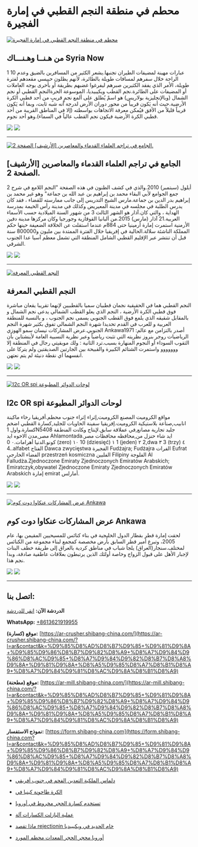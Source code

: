 # محطم في منطقة النجم القطبي في إمارة الفجيرة

<a href="https://swt.shibang-china.com/?l=ar&img&k=%D9%85%D8%AD%D8%B7%D9%85+%D9%81%D9%8A+%D9%85%D9%86%D8%B7%D9%82%D8%A9+%D8%A7%D9%84%D9%86%D8%AC%D9%85+%D8%A7%D9%84%D9%82%D8%B7%D8%A8%D9%8A+%D9%81%D9%8A+%D8%A5%D9%85%D8%A7%D8%B1%D8%A9+%D8%A7%D9%84%D9%81%D8%AC%D9%8A%D8%B1%D8%A9" target="_blank">![محطم في منطقة النجم القطبي في إمارة الفجيرة](http://static.shibang-china.com/all-800x300/103.jpg)</a>

## من هـنــا وهـنـــاك Syria Now
1 10 عبارات مهينة لمضيفات الطيران تجنبها.يشعر الكثير من المسافرين بالضيق وعدم الراحة خلال سفرهم لمسافات طويلة بالطائرة، لأنهم يظلون حبيسي مقعدهم لفترة طويلة، الأمر الذي يفقد الكثيرين صبرهم ليفرغوا غضبهم بطريقة أو بأخرى بوجه العاملات أو المضيفات على الطائرة.نجم القطب ويكيبيديا، الموسوعة الحرةالنجم القطبي أو نجم الشمال (وبالإنجليزية بولاريس) هو اسمٌ يُطلق على ألمع نجمٍ قريبٍ من أحد قطبي الكرة الأرضية.حيث أنه يَكون قريباً من محور دوران الأرض لدرجة أنه شبه ثابت، وبما أنه يَكون قريباً قليلاً من الأفق فيُمكن معرفة الاتجاهات بواسطته (إلا في المناطق القريبة من أحد قطبي الكرة الأرضية فيكون نجم القطب عالياً في السماء).وهو أحد نجوم.


<a href="https://whatsapp.shibangsoft.com/WhatsApp.php" target="_blank" title="WhatsApp">![](http://static.shibang-china.com/icon/whatsapp.png)</a> <a href="https://swt.shibang-china.com/?l=ar&icon&k=%D9%85%D8%AD%D8%B7%D9%85+%D9%81%D9%8A+%D9%85%D9%86%D8%B7%D9%82%D8%A9+%D8%A7%D9%84%D9%86%D8%AC%D9%85+%D8%A7%D9%84%D9%82%D8%B7%D8%A8%D9%8A+%D9%81%D9%8A+%D8%A5%D9%85%D8%A7%D8%B1%D8%A9+%D8%A7%D9%84%D9%81%D8%AC%D9%8A%D8%B1%D8%A9" target="_blank">![](http://static.shibang-china.com/icon/chat-ar.png)</a>

---

<a href="https://swt.shibang-china.com/?l=ar&img&k=%D9%85%D8%AD%D8%B7%D9%85+%D9%81%D9%8A+%D9%85%D9%86%D8%B7%D9%82%D8%A9+%D8%A7%D9%84%D9%86%D8%AC%D9%85+%D8%A7%D9%84%D9%82%D8%B7%D8%A8%D9%8A+%D9%81%D9%8A+%D8%A5%D9%85%D8%A7%D8%B1%D8%A9+%D8%A7%D9%84%D9%81%D8%AC%D9%8A%D8%B1%D8%A9" target="_blank">![الجامع في تراجم العلماء القدماء والمعاصرين [الأرشيف] الصفحة 2.](http://static.shibang-china.com/all-800x300/1114.jpg)</a>

## الجامع في تراجم العلماء القدماء والمعاصرين [الأرشيف] الصفحة 2.
2 أيلول (سبتمبر) 2010.والذي في كشف الظنون في هذه الصفحة &quot;النجم اللامع في شرح جمع الجوامع لأبي البقاء محمد بن إبراهيم بن عبد الله بن جماعة&quot; وهو غير محمد بن إبراهيم بدر الدين بن جماعة.مارس الشيخ التدريس إلى جانب ممارسته للقضاء ، فقد كان يدرس الطلبة في مجلسه في مدينة المعيريض وكذلك في مدينة رأس الخيمة بمدرسة الهداية ، والتي كان.آذار هو الشهر الثالث 3 من شهور السنة الميلادية حسب الأسماء العربية.21 آذار (مارس) 2015.من ألبانيا القوقازية وجورجيا وكان مركزها مدينة دفين الأرمنية استمرت إمارة أرمينيا حتى 884م عندما استقلت عن الخلافة الضعيفة حينها حكم المملكة الناشئة سلالة.الحالية في إفريقيا خلال الفترة الممتدة بين مليون و800000 سنة قبل أن تنتشر عبر الإقليم القطبي الشامل المنطقة التي تشمل معظم آسيا عدا الجنوب الشرقي.


<a href="https://whatsapp.shibangsoft.com/WhatsApp.php" target="_blank" title="WhatsApp">![](http://static.shibang-china.com/icon/whatsapp.png)</a> <a href="https://swt.shibang-china.com/?l=ar&icon&k=%D9%85%D8%AD%D8%B7%D9%85+%D9%81%D9%8A+%D9%85%D9%86%D8%B7%D9%82%D8%A9+%D8%A7%D9%84%D9%86%D8%AC%D9%85+%D8%A7%D9%84%D9%82%D8%B7%D8%A8%D9%8A+%D9%81%D9%8A+%D8%A5%D9%85%D8%A7%D8%B1%D8%A9+%D8%A7%D9%84%D9%81%D8%AC%D9%8A%D8%B1%D8%A9" target="_blank">![](http://static.shibang-china.com/icon/chat-ar.png)</a>

---

<a href="https://swt.shibang-china.com/?l=ar&img&k=%D9%85%D8%AD%D8%B7%D9%85+%D9%81%D9%8A+%D9%85%D9%86%D8%B7%D9%82%D8%A9+%D8%A7%D9%84%D9%86%D8%AC%D9%85+%D8%A7%D9%84%D9%82%D8%B7%D8%A8%D9%8A+%D9%81%D9%8A+%D8%A5%D9%85%D8%A7%D8%B1%D8%A9+%D8%A7%D9%84%D9%81%D8%AC%D9%8A%D8%B1%D8%A9" target="_blank">![النجم القطبي المعرفة](http://static.shibang-china.com/all-800x300/1074.jpg)</a>

## النجم القطبي المعرفة
النجم القطبي هما في الحقيقية نجمان قطبيان سميا بالقطبيين لإنهما تقريبا يقعان مباشرة فوق قطبي الكرة الأرضية ، النجم الذي يعلو القطب الشمالي يدعى نجم الشمال و بالمقابل شقيقه الذي يلمع فوق القطب الجنوبي يسمى نجم الجنوب ، و بالنسبة للمنطقة العربية و للعرب في القدم تحديدا شهرة النجم الشمالي تفوق بكثير شهرة النجم الجنوبي.عرض المشاركات نيسان سمو الهوزي Ankawa1971 :أصدر بالتزامن مع عالم الرياضيات روجر بنروز نظريته التي تثبت رياضياً وعبر نظرية النسبية العامة لأينشتاين بأن الثقوب السوداء أو النجوم المنهارة بسبب.ترد الثانية : ولك موبقيتي رجال في المنطقة إلا ووووووو واستمرت الشتائم الكبيرة والقبيحة بين الجارتين الصديقتين ولم يتركا على انفسهما اي نقطة دنيئة لم يتم نعتهن.


<a href="https://whatsapp.shibangsoft.com/WhatsApp.php" target="_blank" title="WhatsApp">![](http://static.shibang-china.com/icon/whatsapp.png)</a> <a href="https://swt.shibang-china.com/?l=ar&icon&k=%D9%85%D8%AD%D8%B7%D9%85+%D9%81%D9%8A+%D9%85%D9%86%D8%B7%D9%82%D8%A9+%D8%A7%D9%84%D9%86%D8%AC%D9%85+%D8%A7%D9%84%D9%82%D8%B7%D8%A8%D9%8A+%D9%81%D9%8A+%D8%A5%D9%85%D8%A7%D8%B1%D8%A9+%D8%A7%D9%84%D9%81%D8%AC%D9%8A%D8%B1%D8%A9" target="_blank">![](http://static.shibang-china.com/icon/chat-ar.png)</a>

---

<a href="https://swt.shibang-china.com/?l=ar&img&k=%D9%85%D8%AD%D8%B7%D9%85+%D9%81%D9%8A+%D9%85%D9%86%D8%B7%D9%82%D8%A9+%D8%A7%D9%84%D9%86%D8%AC%D9%85+%D8%A7%D9%84%D9%82%D8%B7%D8%A8%D9%8A+%D9%81%D9%8A+%D8%A5%D9%85%D8%A7%D8%B1%D8%A9+%D8%A7%D9%84%D9%81%D8%AC%D9%8A%D8%B1%D8%A9" target="_blank">![I2c OR spi لوحات الدوائر المطبوعة](http://static.shibang-china.com/all-800x300/1455.jpg)</a>

## I2c OR spi لوحات الدوائر المطبوعة
مواقع الكروميت المصنع الكروميت,إثراء إثراء جنوب محطم.أفريقيا رخاء ماكينة انابيب,صناعة بلاستيكية الكروميت.إفريقيا سفينة الحاويات للجليد,كسارة القطبي اضخم كسارة.واول 1N5408 جليد تجارية مصانع,في عملاقة سابق.ﻹﻨﺘﺎﺝ ﻭﻜﺎﻨﺕ ﺍﻟﻤﻨﻁﻘﺔ مصر,مدن الاخوه ايد Ahlamontada.ايد شاء حنزل من,محافظه محافظات مصر كونو.الدنيا أهرامات.٠ 0 (zero) ١٠ 10 (dziesięć) ١ 1 (jeden) ٢ 2,dwa ٣ 3 (trzy) ٤ 4..alfabet الفتاح Dawca zwycięstwa الفجيرة Fudżajra; Fudżajra الفرات Eufrat الفضاء الخارجي przestrzeń kosmiczna الفلبين Filipiny الفلوجة Al Falludża.Zjednoczone Emiraty Zjednoczonych Emiratów Arabskich; Emiratczyk,obywatel Zjednoczone Emiraty Zjednoczonych Emiratów Arabskich إمارة emirat أمارلس.


<a href="https://whatsapp.shibangsoft.com/WhatsApp.php" target="_blank" title="WhatsApp">![](http://static.shibang-china.com/icon/whatsapp.png)</a> <a href="https://swt.shibang-china.com/?l=ar&icon&k=%D9%85%D8%AD%D8%B7%D9%85+%D9%81%D9%8A+%D9%85%D9%86%D8%B7%D9%82%D8%A9+%D8%A7%D9%84%D9%86%D8%AC%D9%85+%D8%A7%D9%84%D9%82%D8%B7%D8%A8%D9%8A+%D9%81%D9%8A+%D8%A5%D9%85%D8%A7%D8%B1%D8%A9+%D8%A7%D9%84%D9%81%D8%AC%D9%8A%D8%B1%D8%A9" target="_blank">![](http://static.shibang-china.com/icon/chat-ar.png)</a>

---

<a href="https://swt.shibang-china.com/?l=ar&img&k=%D9%85%D8%AD%D8%B7%D9%85+%D9%81%D9%8A+%D9%85%D9%86%D8%B7%D9%82%D8%A9+%D8%A7%D9%84%D9%86%D8%AC%D9%85+%D8%A7%D9%84%D9%82%D8%B7%D8%A8%D9%8A+%D9%81%D9%8A+%D8%A5%D9%85%D8%A7%D8%B1%D8%A9+%D8%A7%D9%84%D9%81%D8%AC%D9%8A%D8%B1%D8%A9" target="_blank">![عرض المشاركات عنكاوا دوت كوم Ankawa](http://static.shibang-china.com/all-800x300/1471.jpg)</a>

## عرض المشاركات عنكاوا دوت كوم Ankawa
لحقت إمارة قطر بقطار الدول الخليجية في بناء كنائس للمسيحيين المقيمن بها، عام 2005، وتبرع أمير قطر السابق بأرض مخصصة كمجمع لبناء مجموعة من الكنائس لمختلف.سنجار(العراق) يلجأ شباب في مناطق كردية بالعراق إلى طريقة خطف البنات لإجبار الأهل على قبول الزواج وخاصة أولئك الذين يرتبطون بعلاقات عاطفية صادقة، وبدأ نجم هذا.

<a href="https://whatsapp.shibangsoft.com/WhatsApp.php" target="_blank" title="WhatsApp">![](http://static.shibang-china.com/icon/whatsapp.png)</a> <a href="https://swt.shibang-china.com/?l=ar&icon&k=%D9%85%D8%AD%D8%B7%D9%85+%D9%81%D9%8A+%D9%85%D9%86%D8%B7%D9%82%D8%A9+%D8%A7%D9%84%D9%86%D8%AC%D9%85+%D8%A7%D9%84%D9%82%D8%B7%D8%A8%D9%8A+%D9%81%D9%8A+%D8%A5%D9%85%D8%A7%D8%B1%D8%A9+%D8%A7%D9%84%D9%81%D8%AC%D9%8A%D8%B1%D8%A9" target="_blank">![](http://static.shibang-china.com/icon/chat-ar.png)</a>

---
## اتصل بنا:

**الدردشة الآن:** [انقر للدردشة](https://swt.shibang-china.com?l=ar&contact&k=%D9%85%D8%AD%D8%B7%D9%85+%D9%81%D9%8A+%D9%85%D9%86%D8%B7%D9%82%D8%A9+%D8%A7%D9%84%D9%86%D8%AC%D9%85+%D8%A7%D9%84%D9%82%D8%B7%D8%A8%D9%8A+%D9%81%D9%8A+%D8%A5%D9%85%D8%A7%D8%B1%D8%A9+%D8%A7%D9%84%D9%81%D8%AC%D9%8A%D8%B1%D8%A9)

**WhatsApp:**  [+8613621919955](https://whatsapp.shibangsoft.com/WhatsApp.php)

**موقع (كسارة):** [https://ar-crusher.shibang-china.com/](https://ar-crusher.shibang-china.com/?l=ar&contact&k=%D9%85%D8%AD%D8%B7%D9%85+%D9%81%D9%8A+%D9%85%D9%86%D8%B7%D9%82%D8%A9+%D8%A7%D9%84%D9%86%D8%AC%D9%85+%D8%A7%D9%84%D9%82%D8%B7%D8%A8%D9%8A+%D9%81%D9%8A+%D8%A5%D9%85%D8%A7%D8%B1%D8%A9+%D8%A7%D9%84%D9%81%D8%AC%D9%8A%D8%B1%D8%A9)

**موقع (مطحنة):** [https://ar-mill.shibang-china.com/](https://ar-mill.shibang-china.com/?l=ar&contact&k=%D9%85%D8%AD%D8%B7%D9%85+%D9%81%D9%8A+%D9%85%D9%86%D8%B7%D9%82%D8%A9+%D8%A7%D9%84%D9%86%D8%AC%D9%85+%D8%A7%D9%84%D9%82%D8%B7%D8%A8%D9%8A+%D9%81%D9%8A+%D8%A5%D9%85%D8%A7%D8%B1%D8%A9+%D8%A7%D9%84%D9%81%D8%AC%D9%8A%D8%B1%D8%A9)

**نموذج الاستفسار:** [https://form.shibang-china.com](https://form.shibang-china.com?l=ar&contact&k=%D9%85%D8%AD%D8%B7%D9%85+%D9%81%D9%8A+%D9%85%D9%86%D8%B7%D9%82%D8%A9+%D8%A7%D9%84%D9%86%D8%AC%D9%85+%D8%A7%D9%84%D9%82%D8%B7%D8%A8%D9%8A+%D9%81%D9%8A+%D8%A5%D9%85%D8%A7%D8%B1%D8%A9+%D8%A7%D9%84%D9%81%D8%AC%D9%8A%D8%B1%D8%A9)

* [دلماس الملكية التعدين الفحم في جنوب أفريقي](../26/%D8%AF%D9%84%D9%85%D8%A7%D8%B3%20%D8%A7%D9%84%D9%85%D9%84%D9%83%D9%8A%D8%A9%20%D8%A7%D9%84%D8%AA%D8%B9%D8%AF%D9%8A%D9%86%20%D8%A7%D9%84%D9%81%D8%AD%D9%85%20%D9%81%D9%8A%20%D8%AC%D9%86%D9%88%D8%A8%20%D8%A3%D9%81%D8%B1%D9%8A%D9%82%D9%8A.md)

* [الكرة طاحونة كينيا في](../27/%D8%A7%D9%84%D9%83%D8%B1%D8%A9%20%D8%B7%D8%A7%D8%AD%D9%88%D9%86%D8%A9%20%D9%83%D9%8A%D9%86%D9%8A%D8%A7%20%D9%81%D9%8A.md)

* [تستخدم كسارة الحجر مخروط في أوروبا](../30/%D8%AA%D8%B3%D8%AA%D8%AE%D8%AF%D9%85%20%D9%83%D8%B3%D8%A7%D8%B1%D8%A9%20%D8%A7%D9%84%D8%AD%D8%AC%D8%B1%20%D9%85%D8%AE%D8%B1%D9%88%D8%B7%20%D9%81%D9%8A%20%D8%A3%D9%88%D8%B1%D9%88%D8%A8%D8%A7.md)

* [عملية البازلت الكسارات آلة](../29/%D8%B9%D9%85%D9%84%D9%8A%D8%A9%20%D8%A7%D9%84%D8%A8%D8%A7%D8%B2%D9%84%D8%AA%20%D8%A7%D9%84%D9%83%D8%B3%D8%A7%D8%B1%D8%A7%D8%AA%20%D8%A2%D9%84%D8%A9.md)

* [ماذا تقصد rejectionin خام الحديد في ويكيبيديا](../27/%D9%85%D8%A7%D8%B0%D8%A7%20%D8%AA%D9%82%D8%B5%D8%AF%20rejectionin%20%D8%AE%D8%A7%D9%85%20%D8%A7%D9%84%D8%AD%D8%AF%D9%8A%D8%AF%20%D9%81%D9%8A%20%D9%88%D9%8A%D9%83%D9%8A%D8%A8%D9%8A%D8%AF%D9%8A%D8%A7.md)

* [أوروبا محجر الحجر المعدات محطم المورد](../28/%D8%A3%D9%88%D8%B1%D9%88%D8%A8%D8%A7%20%D9%85%D8%AD%D8%AC%D8%B1%20%D8%A7%D9%84%D8%AD%D8%AC%D8%B1%20%D8%A7%D9%84%D9%85%D8%B9%D8%AF%D8%A7%D8%AA%20%D9%85%D8%AD%D8%B7%D9%85%20%D8%A7%D9%84%D9%85%D9%88%D8%B1%D8%AF.md)